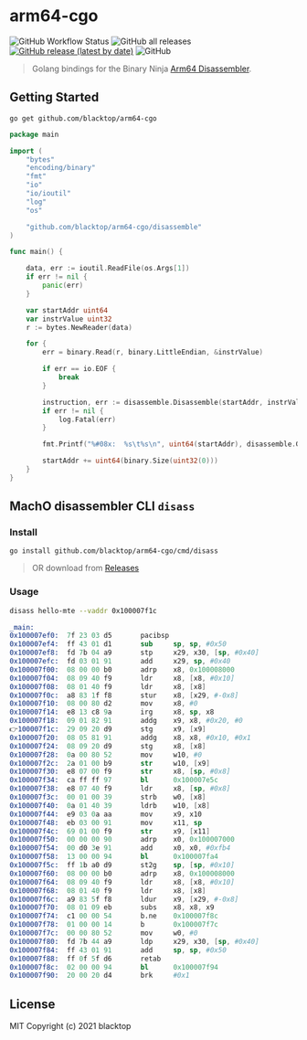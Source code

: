 # arm64-cgo

![GitHub Workflow Status](https://img.shields.io/github/workflow/status/blacktop/arm64-cgo/Go)
![GitHub all releases](https://img.shields.io/github/downloads/blacktop/arm64-cgo/total)
[![GitHub release (latest by date)](https://img.shields.io/github/v/release/blacktop/arm64-cgo)](https://github.com/blacktop/arm64-cgo/releases/latest)
![GitHub](https://img.shields.io/github/license/blacktop/arm64-cgo?color=blue)

> Golang bindings for the Binary Ninja [Arm64 Disassembler](https://github.com/Vector35/arch-arm64).

## Getting Started

```
go get github.com/blacktop/arm64-cgo
```

```go
package main

import (
	"bytes"
	"encoding/binary"
	"fmt"
	"io"
	"io/ioutil"
	"log"
	"os"

	"github.com/blacktop/arm64-cgo/disassemble"
)

func main() {

	data, err := ioutil.ReadFile(os.Args[1])
	if err != nil {
		panic(err)
	}

	var startAddr uint64
	var instrValue uint32
	r := bytes.NewReader(data)

	for {
		err = binary.Read(r, binary.LittleEndian, &instrValue)

		if err == io.EOF {
			break
		}

		instruction, err := disassemble.Disassemble(startAddr, instrValue, true)
		if err != nil {
			log.Fatal(err)
		}

		fmt.Printf("%#08x:  %s\t%s\n", uint64(startAddr), disassemble.GetOpCodeByteString(instrValue), instruction)

		startAddr += uint64(binary.Size(uint32(0)))
	}
}
```

## MachO disassembler CLI `disass`

### Install

```
go install github.com/blacktop/arm64-cgo/cmd/disass
```

> OR download from [Releases](https://github.com/blacktop/arm64-cgo/releases/latest)

### Usage

```bash
disass hello-mte --vaddr 0x100007f1c
```
```s
_main:
0x100007ef0:  7f 23 03 d5       pacibsp
0x100007ef4:  ff 43 01 d1       sub     sp, sp, #0x50
0x100007ef8:  fd 7b 04 a9       stp     x29, x30, [sp, #0x40]
0x100007efc:  fd 03 01 91       add     x29, sp, #0x40
0x100007f00:  08 00 00 b0       adrp    x8, 0x100008000
0x100007f04:  08 09 40 f9       ldr     x8, [x8, #0x10]
0x100007f08:  08 01 40 f9       ldr     x8, [x8]
0x100007f0c:  a8 83 1f f8       stur    x8, [x29, #-0x8]
0x100007f10:  08 00 80 d2       mov     x8, #0
0x100007f14:  e8 13 c8 9a       irg     x8, sp, x8
0x100007f18:  09 01 82 91       addg    x9, x8, #0x20, #0
👉100007f1c:  29 09 20 d9       stg     x9, [x9]
0x100007f20:  08 05 81 91       addg    x8, x8, #0x10, #0x1
0x100007f24:  08 09 20 d9       stg     x8, [x8]
0x100007f28:  0a 00 80 52       mov     w10, #0
0x100007f2c:  2a 01 00 b9       str     w10, [x9]
0x100007f30:  e8 07 00 f9       str     x8, [sp, #0x8]
0x100007f34:  ca ff ff 97       bl      0x100007e5c
0x100007f38:  e8 07 40 f9       ldr     x8, [sp, #0x8]
0x100007f3c:  00 01 00 39       strb    w0, [x8]
0x100007f40:  0a 01 40 39       ldrb    w10, [x8]
0x100007f44:  e9 03 0a aa       mov     x9, x10
0x100007f48:  eb 03 00 91       mov     x11, sp
0x100007f4c:  69 01 00 f9       str     x9, [x11]
0x100007f50:  00 00 00 90       adrp    x0, 0x100007000
0x100007f54:  00 d0 3e 91       add     x0, x0, #0xfb4
0x100007f58:  13 00 00 94       bl      0x100007fa4
0x100007f5c:  ff 1b a0 d9       st2g    sp, [sp, #0x10]
0x100007f60:  08 00 00 b0       adrp    x8, 0x100008000
0x100007f64:  08 09 40 f9       ldr     x8, [x8, #0x10]
0x100007f68:  08 01 40 f9       ldr     x8, [x8]
0x100007f6c:  a9 83 5f f8       ldur    x9, [x29, #-0x8]
0x100007f70:  08 01 09 eb       subs    x8, x8, x9
0x100007f74:  c1 00 00 54       b.ne    0x100007f8c
0x100007f78:  01 00 00 14       b       0x100007f7c
0x100007f7c:  00 00 80 52       mov     w0, #0
0x100007f80:  fd 7b 44 a9       ldp     x29, x30, [sp, #0x40]
0x100007f84:  ff 43 01 91       add     sp, sp, #0x50
0x100007f88:  ff 0f 5f d6       retab
0x100007f8c:  02 00 00 94       bl      0x100007f94
0x100007f90:  20 00 20 d4       brk     #0x1
```

## License

MIT Copyright (c) 2021 blacktop
